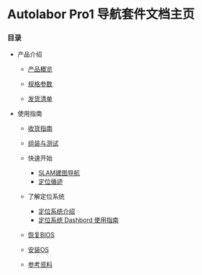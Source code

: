 # Autolabor Pro1 导航套件文档主页

### 目录

* 产品介绍

    * [产品概览](introduction/overview/doc.md)

    * [规格参数](introduction/tech_specs/doc.md)

    * [发货清单](introduction/inthebox/doc.md)

* 使用指南

    * [收货指南](user_guide/quick_start/receipt.md)

    * [组装与测试](user_guide/assembly_test/doc.md)

    * 快速开始
      * [SLAM建图导航](user_guide/quick_start/slam_doc.md)
      * [定位循迹](location/guide/doc.md)

    * 了解定位系统
      * [定位系统介绍](location\marvelmind\doc.md)
      * [定位系统 Dashbord 使用指南](location\dashboard\doc.md)

    * [恢复BIOS](user_guide/restore_bios/doc.md)
    * [安装OS](user_guide/reinstall_os/doc.md)
    * [参考资料](user_guide/reference/doc.md)
